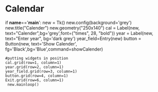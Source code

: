 # Calendar
if __name__=='__main__':
    new = Tk()
    new.config(background='grey')
    new.title("Calender")
    new.geometry("250x140")
    cal = Label(new, text="Calender",bg='grey',font=("times", 28, "bold"))
    year = Label(new, text="Enter year", bg='dark grey')
    year_field=Entry(new)
    button = Button(new, text='Show Calender',
fg='Black',bg='Blue',command=showCalender)

    #putting widgets in position
    cal.grid(row=1, column=1)
    year.grid(row=2, column=1)
    year_field.grid(row=3, column=1)
    button.grid(row=4, column=1)
    Exit.grid(row=6, column=1)
     new.mainloop()
   
